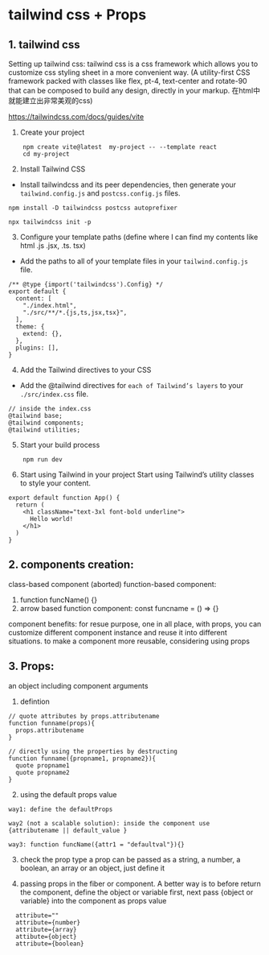 # tailwind css + Props

## 1. tailwind css
Setting up tailwind css: tailwind css is a css framework which allows you to customize css styling sheet in a more convenient way. (A utility-first CSS framework packed with classes like flex, pt-4, text-center and rotate-90 that can be composed to build any design, directly in your markup. 在html中就能建立出非常美观的css)

https://tailwindcss.com/docs/guides/vite

1. Create your project
```
    npm create vite@latest  my-project -- --template react
    cd my-project
```
2. Install Tailwind CSS

- Install tailwindcss and its peer dependencies, then generate your `tailwind.config.js` and `postcss.config.js` files.
```
npm install -D tailwindcss postcss autoprefixer

npx tailwindcss init -p
```

3. Configure your template paths (define where I can find my contents like html .js .jsx, .ts. tsx)

- Add the paths to all of your template files in your `tailwind.config.js` file.

```
/** @type {import('tailwindcss').Config} */
export default {
  content: [
    "./index.html",
    "./src/**/*.{js,ts,jsx,tsx}",
  ],
  theme: {
    extend: {},
  },
  plugins: [],
}

```

4. Add the Tailwind directives to your CSS

- Add the @tailwind directives for `each of Tailwind’s layers` to your `./src/index.css` file.

``` {index.css}
// inside the index.css
@tailwind base;
@tailwind components;
@tailwind utilities;
```

5. Start your build process
```
    npm run dev
```


6. Start using Tailwind in your project
Start using Tailwind’s utility classes to style your content.

```
export default function App() {
  return (
    <h1 className="text-3xl font-bold underline">
      Hello world!
    </h1>
  )
}

```

## 2. components creation:
class-based component (aborted)
function-based component:
  1. function funcName() {}
  2. arrow based function component: const funcname = () => {}

component benefits: 
for resue purpose, one in all place, with props, you can customize different component instance and reuse it into different situations.
to make a component more reusable, considering using props 


<h2>3. Props: </h2>
an object including component arguments

1. defintion

```
// quote attributes by props.attributename
function funname(props){
  props.attributename
}

// directly using the properties by destructing
function funname({propname1, propname2}){
  quote propname1 
  quote propname2
}
```

2. using the default props value 

```
way1: define the defaultProps

way2 (not a scalable solution): inside the component use {attributename || default_value }

way3: function funcName({attr1 = "defaultval"}){}
```
3. check the prop type
a prop can be passed as a string, a  number, a boolean, an array or an object, just define it

4. passing props in the fiber or component. A better way is to before return the component, define the object or variable first, next pass {object or variable} into the component as props value

```
  attribute=""
  attribute={number}
  attribute={array}
  attibute={object}
  attribute={boolean}

```

